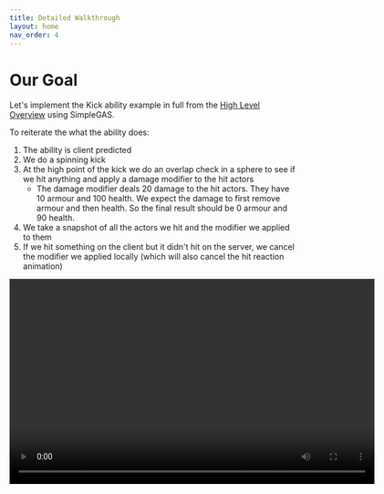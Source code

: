 ```yaml
---
title: Detailed Walkthrough
layout: home
nav_order: 4
---
```


# Our Goal

Let's implement the Kick ability example in full from the [High Level Overview](high_level_overview.html) using SimpleGAS.  

To reiterate the what the ability does:
1. The ability is client predicted
2. We do a spinning kick
3. At the high point of the kick we do an overlap check in a sphere to see if we hit anything and apply a damage modifier to the hit actors
    * The damage modifier deals 20 damage to the hit actors. They have 10 armour and 100 health. We expect the damage to first remove armour and then health. So the final result should be 0 armour and 90 health.
4. We take a snapshot of all the actors we hit and the modifier we applied to them
5. If we hit something on the client but it didn't hit on the server, we cancel the modifier we applied locally (which will also cancel the hit reaction animation)

<video width="640" height="360" controls>
<source src="../videos/kick_result.mp4" type="video/mp4">
Your browser does not support the video tag.
</video>